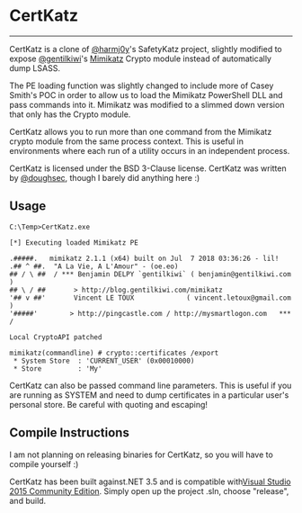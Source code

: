 # CertKatz

----

CertKatz is a clone of [@harmj0y](https://twitter.com/harmj0y)'s
SafetyKatz project, slightly modified to expose [@gentilkiwi](https://twitter.com/gentilkiwi)'s [Mimikatz](https://github.com/gentilkiwi/mimikatz/) Crypto module instead of automatically dump LSASS. 

The PE loading function was slightly changed to include more of Casey Smith's POC in order to allow us to load the Mimikatz PowerShell DLL and pass commands into it. Mimikatz was modified to a slimmed down version that only has the Crypto module.


CertKatz allows you to run more than one command from the Mimikatz crypto module from the same process context. This is useful in environments where each run of a utility occurs in an independent process.


CertKatz is licensed under the BSD 3-Clause license.
CertKatz was written by [@doughsec](https://twitter.com/doughsec), though I barely did anything here :)

## Usage

    C:\Temp>CertKatz.exe

    [*] Executing loaded Mimikatz PE

    .#####.   mimikatz 2.1.1 (x64) built on Jul  7 2018 03:36:26 - lil!
    .## ^ ##.  "A La Vie, A L'Amour" - (oe.eo)
    ## / \ ##  / *** Benjamin DELPY `gentilkiwi` ( benjamin@gentilkiwi.com )
    ## \ / ##       > http://blog.gentilkiwi.com/mimikatz
    '## v ##'       Vincent LE TOUX             ( vincent.letoux@gmail.com )
    '#####'        > http://pingcastle.com / http://mysmartlogon.com   *** /

    Local CryptoAPI patched

    mimikatz(commandline) # crypto::certificates /export
     * System Store  : 'CURRENT_USER' (0x00010000)
     * Store         : 'My'

CertKatz can also be passed command line parameters. This is useful if you are running as SYSTEM and need to dump certificates in a particular user's personal store. Be careful with quoting and escaping!

## Compile Instructions

I am not planning on releasing binaries for CertKatz, so you will have to compile yourself :)

CertKatz has been built against.NET 3.5 and is compatible with[Visual Studio 2015 Community Edition](https://go.microsoft.com/fwlink/?LinkId=532606&clcid=0x409). Simply open up the project .sln, choose "release", and build.

